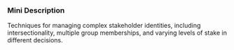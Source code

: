 ### Mini Description

Techniques for managing complex stakeholder identities, including intersectionality, multiple group memberships, and varying levels of stake in different decisions.
